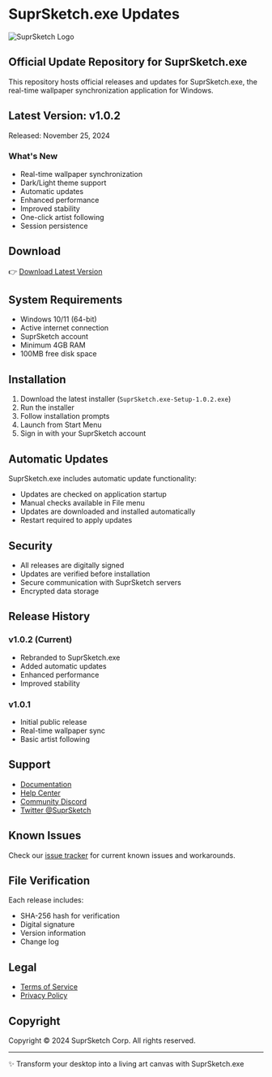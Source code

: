 # SuprSketch.exe Updates

![SuprSketch Logo](./assets/icon.png)

## Official Update Repository for SuprSketch.exe
This repository hosts official releases and updates for SuprSketch.exe, the real-time wallpaper synchronization application for Windows.

## Latest Version: v1.0.2
Released: November 25, 2024

### What's New
- Real-time wallpaper synchronization
- Dark/Light theme support
- Automatic updates
- Enhanced performance
- Improved stability
- One-click artist following
- Session persistence

## Download
👉 [Download Latest Version](https://www.suprsketch.com/download)

## System Requirements
- Windows 10/11 (64-bit)
- Active internet connection
- SuprSketch account
- Minimum 4GB RAM
- 100MB free disk space

## Installation
1. Download the latest installer (`SuprSketch.exe-Setup-1.0.2.exe`)
2. Run the installer
3. Follow installation prompts
4. Launch from Start Menu
5. Sign in with your SuprSketch account

## Automatic Updates
SuprSketch.exe includes automatic update functionality:
- Updates are checked on application startup
- Manual checks available in File menu
- Updates are downloaded and installed automatically
- Restart required to apply updates

## Security
- All releases are digitally signed
- Updates are verified before installation
- Secure communication with SuprSketch servers
- Encrypted data storage

## Release History

### v1.0.2 (Current)
- Rebranded to SuprSketch.exe
- Added automatic updates
- Enhanced performance
- Improved stability

### v1.0.1
- Initial public release
- Real-time wallpaper sync
- Basic artist following

## Support
- [Documentation](https://docs.suprsketch.com)
- [Help Center](https://www.suprsketch.com/support)
- [Community Discord](https://discord.gg/suprsketch)
- [Twitter @SuprSketch](https://twitter.com/suprsketch)

## Known Issues
Check our [issue tracker](https://github.com/SuprSketch-Corp/SuprSketch.exe-Updates/issues) for current known issues and workarounds.

## File Verification
Each release includes:
- SHA-256 hash for verification
- Digital signature
- Version information
- Change log

## Legal
- [Terms of Service](https://www.suprsketch.com/terms)
- [Privacy Policy](https://www.suprsketch.com/privacy)

## Copyright
Copyright © 2024 SuprSketch Corp. All rights reserved.

---
✨ Transform your desktop into a living art canvas with SuprSketch.exe